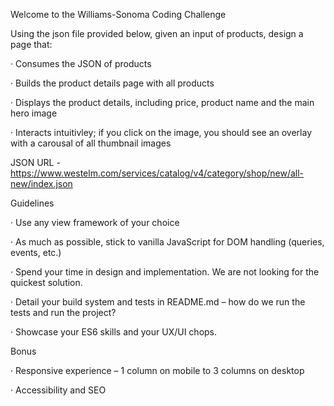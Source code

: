 Welcome to the Williams-Sonoma Coding Challenge

Using the json file provided below, given an input of products, design a page that:

· Consumes the JSON of products

· Builds the product details page with all products

· Displays the product details, including price, product name and the main hero image

· Interacts intuitivley; if you click on the image, you should see an overlay with a carousal of all thumbnail images

JSON URL - https://www.westelm.com/services/catalog/v4/category/shop/new/all-new/index.json

Guidelines

· Use any view framework of your choice

· As much as possible, stick to vanilla JavaScript for DOM handling (queries, events, etc.)

· Spend your time in design and implementation. We are not looking for the quickest solution.

· Detail your build system and tests in README.md – how do we run the tests and run the project?

· Showcase your ES6 skills and your UX/UI chops.

Bonus

· Responsive experience – 1 column on mobile to 3 columns on desktop

· Accessibility and SEO
